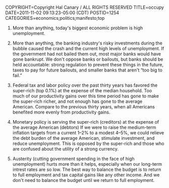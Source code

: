COPYRIGHT=Copyright Hal Canary / ALL RIGHTS RESERVED
TITLE=occupy
DATE=2011-11-02 09:13:23-05:00 (CDT)
POSTID=1254
CATEGORIES=economics;politics;manifesto;top

1.  More than anything, today's biggest economic problem is high unemployment.

2.  More than anything, the banking industry's risky investments during the bubble caused the crash and the current high levels of unemployment. If the government had not bailed them out, most major banks would have gone bankrupt. We don't oppose banks or bailouts, but banks should be held accountable: strong regulation to prevent these things in the future, taxes to pay for future bailouts, and smaller banks that aren't “too big to fail.”

3.  Federal tax and labor policy over the past thirty years has favored the super-rich (top 0.1%) at the expense of the median household. Too much of our productivity gains over this time period has gone to make the super-rich richer, and not enough has gone to the average American. Compare to the previous thirty years, when all Americans benefited more evenly from productivity gains.

4.  Monetary policy is serving the super-rich (creditors) at the expense of the average American (debtors) If we were to raise the medium-term inflation targets from a current 1–2% to a modest 4–5%, we could relieve the debt burden of the average American, stimulate investment, and reduce unemployment. This is opposed by the super-rich and those who are confused about the utility of a strong currency.

5.  Austerity (cutting government spending in the face of high unemployment) hurts more than it helps, especially when our long-term intrest rates are so low. The best way to balance the budget is to return to full employment and tax capital gains like any other income. And we don't need to balance the budget until we return to full employment.



